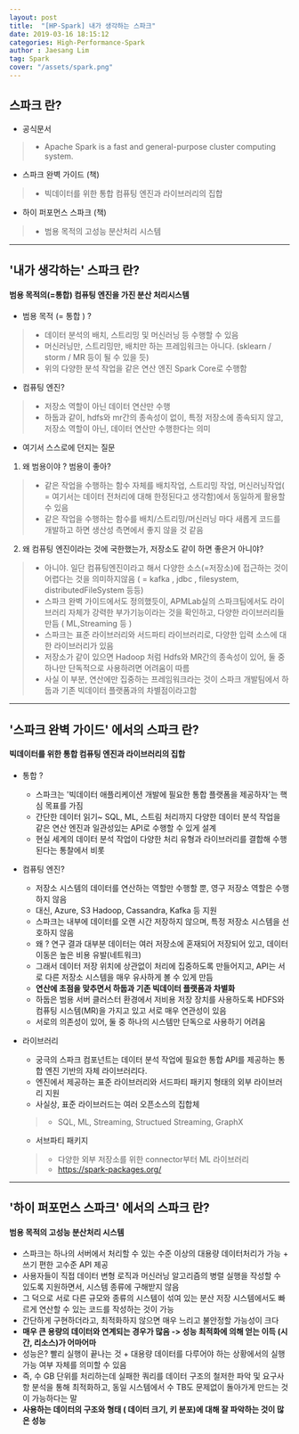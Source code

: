 ```yaml
---
layout: post
title:  "[HP-Spark] 내가 생각하는 스파크"
date: 2019-03-16 18:15:12
categories: High-Performance-Spark 
author : Jaesang Lim
tag: Spark
cover: "/assets/spark.png"
---
```


## 스파크 란?
- 공식문서 
> - Apache Spark is a fast and general-purpose cluster computing system. 
- 스파크 완벽 가이드 (책)
> - 빅데이터를 위한 통합 컴퓨팅 엔진과 라이브러리의 집합
- 하이 퍼포먼스 스파크 (책)
> - 범용 목적의 고성능 분산처리 시스템

---

##  '내가 생각하는' 스파크 란? 
#### 범용 목적의(=통합) 컴퓨팅 엔진을 가진 분산 처리시스템

- 범용 목적 (= 통합 ) ?
> - 데이터 분석의 배치, 스트리밍 및 머신러닝 등 수행할 수 있음 
  > - 머신러닝만, 스트리밍만, 배치만 하는 프레임워크는 아니다. (sklearn / storm / MR 등이 될 수 있을 듯)
> - 위의 다양한 분석 작업을 같은 연산 엔진 Spark Core로 수행함 

- 컴퓨팅 엔진?
> - 저장소 역할이 아닌 데이터 연산만 수행 
> - 하둡과 같이, hdfs와 mr간의 종속성이 없이, 특정 저장소에 종속되지 않고, 저장소 역할이 아닌, 데이터 연산만 수행한다는 의미

- 여기서 스스로에 던지는 질문
1. 왜 범용이야 ? 범용이 좋아?
> - 같은 작업을 수행하는 함수 자체를 배치작업, 스트리밍 작업, 머신러닝작업( = 여기서는 데이터 전처리에 대해 한정된다고 생각함)에서 동일하게 활용할 수 있음
> - 같은 작업을 수행하는 함수를 배치/스트리밍/머신러닝 마다 새롭게 코드를 개발하고 하면 생산성 측면에서 좋지 않을 것 같음 

2. 왜 컴퓨팅 엔진이라는 것에 국한했는가, 저장소도 같이 하면 좋은거 아니야?
> - 아니야. 일단 컴퓨팅엔진이라고 해서 다양한 소스(=저장소)에 접근하는 것이 어렵다는 것을 의미하지않음 ( = kafka , jdbc , filesystem, distributedFileSystem 등등)
 > - 스파크 완벽 가이드에서도 정의했듯이, APMLab실의 스파크팀에서도 라이브러리 자체가 강력한 부가기능이라는 것을 확인하고, 다양한 라이브러리들 만듬 ( ML,Streaming 등 )
 > - 스파크는 표준 라이브러리와 서드파티 라이브러리로, 다양한 입력 소스에 대한 라이브러리가 있음
> - 저장소가 같이 있으면 Hadoop 처럼 Hdfs와 MR간의 종속성이 있어, 둘 중 하나만 단독적으로 사용하려면 어려움이 따름 
 > - 사실 이 부분, 연산에만 집중하는 프레임워크라는 것이 스파크 개발팀에서 하둡과 기존 빅데이터 플랫폼과의 차별점이라고함

---

##  '스파크 완벽 가이드' 에서의 스파크 란? 
#### 빅데이터를 위한 통합 컴퓨팅 엔진과 라이브러리의 집합 

- 통합 ?
  - 스파크는 '빅데이터 애플리케이션 개발에 필요한 통합 플랫폼을 제공하자'는 핵심 목표를 가짐 
  - 간단한 데이터 읽기~ SQL, ML, 스트림 처리까지 다양한 데이터 분석 작업을 같은 연산 엔진과 일관성있는 API로 수행할 수 있게 설계
  - 현실 세계의 데이터 분석 작업이 다양한 처리 유형과 라이브러리를 결합해 수행된다는 통찰에서 비롯 

- 컴퓨팅 엔진?
  - 저장소 시스템의 데이터를 연산하는 역할만 수행할 뿐, 영구 저장소 역할은 수행하지 않음
  - 대신, Azure, S3 Hadoop, Cassandra, Kafka 등 지원
  - 스파크는 내부에 데이터를 오랜 시간 저장하지 않으며, 특정 저장소 시스템을 선호하지 않음
  - 왜 ? 연구 결과 대부분 데이터는 여러 저장소에 혼재되어 저장되어 있고, 데이터 이동은 높은 비용 유발(네트워크)
  - 그래서 데이터 저장 위치에 상관없이 처리에 집중하도록 만들어지고, API는 서로 다른 저장소 시스템을 매우 유사하게 볼 수 있게 만듬
  - **연산에 초점을 맞추면서 하둡과 기존 빅데이터 플랫폼과 차별화**
  - 하둡은 범용 서버 클러스터 환경에서 저비용 저장 장치를 사용하도록 HDFS와 컴퓨팅 시스템(MR)을 가지고 있고 서로 매우 연관성이 있음
  - 서로의 의존성이 있어, 둘 중 하나의 시스템만 단독으로 사용하기 어려움
 
- 라이브러리
  - 궁극의 스파크 컴포넌트는 데이터 분석 작업에 필요한 통합 API를 제공하는 통합 엔진 기반의 자체 라이브러리다.  
  - 엔진에서 제공하는 표준 라이브러리와 서드파티 패키지 형태의 외부 라이브러리 지원 
  - 사실상, 표준 라이브러드는 여러 오픈소스의 집합체
  > - SQL, ML, Streaming, Structued Streaming, GraphX
  - 서브파티 패키지
  > - 다양한 외부 저장소를 위한 connector부터 ML 라이브러리
  > - https://spark-packages.org/
 
 ---
 
## '하이 퍼포먼스 스파크' 에서의 스파크 란?
#### 범용 목적의 고성능 분산처리 시스템
 
 - 스파크는 하나의 서버에서 처리할 수 있는 수준 이상의 대용량 데이터처리가 가능 + 쓰기 편한 고수준 API 제공
 - 사용자들이 직접 데이터 변형 로직과 머신러닝 알고리즘의 병렬 실행을 작성할 수 있도록 지원하면서, 시스템 종류에 구해받지 않음
 - 그 덕으로 서로 다른 규모와 종류의 시스템이 섞여 있는 분산 저장 시스템에서도 빠르게 연산할 수 있는 코드를 작성하는 것이 가능
 - 간단하게 구현하더라고, 최적화하지 않으면 매우 느리고 불안정할 가능성이 크다
 - **매우 큰 용량의 데이터와 연계되는 경우가 많음 -> 성능 최적화에 의해 얻는 이득 (시간, 리소스)가 어마어마**
 - 성능은? 빨리 실행이 끝나는 것 + 대용량 데이터를 다루어야 하는 상황에서의 실행 가능 여부 자체를 의미할 수 있음
 - 즉, 수 GB 단위를 처리하는데 실패한 쿼리를 데이터 구조의 철저한 파악 및 요구사항 분석을 통해 최적화하고, 동일 시스템에서 수 TB도 문제없이 돌아가게 만드는 것이 가능하다는 말
 - **사용하는 데이터의 구조와 형태 ( 데이터 크기, 키 분포)에 대해 잘 파악하는 것이 많은 성능**


